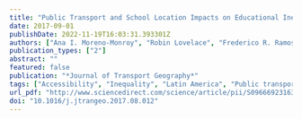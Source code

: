 ```yaml
---
title: "Public Transport and School Location Impacts on Educational Inequalities: Insights from São Paulo"
date: 2017-09-01
publishDate: 2022-11-19T16:03:31.393301Z
authors: ["Ana I. Moreno-Monroy", "Robin Lovelace", "Frederico R. Ramos"]
publication_types: ["2"]
abstract: ""
featured: false
publication: "*Journal of Transport Geography*"
tags: ["Accessibility", "Inequality", "Latin America", "Public transport", "Schools"]
url_pdf: "http://www.sciencedirect.com/science/article/pii/S0966692316303453"
doi: "10.1016/j.jtrangeo.2017.08.012"
---
```


